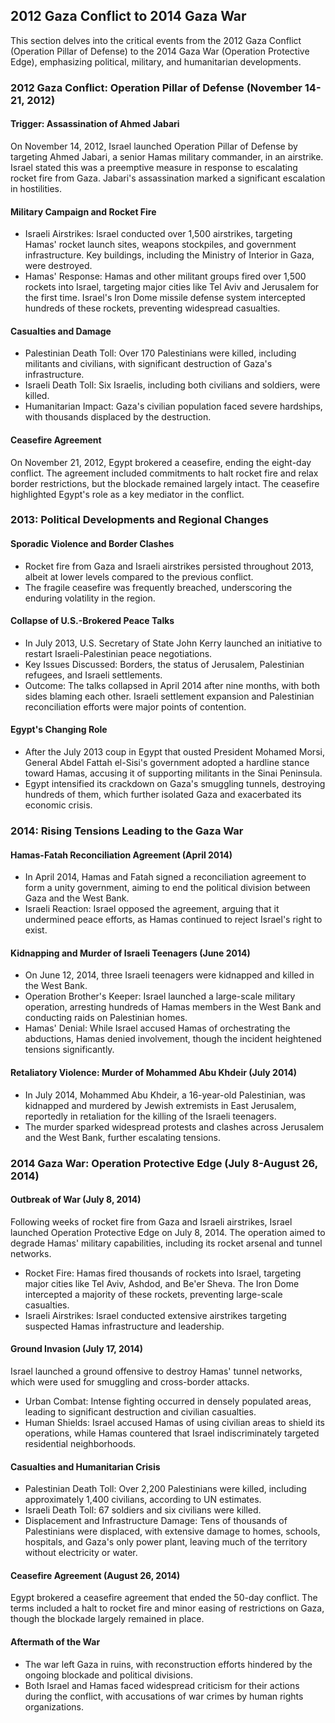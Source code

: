 ## 2012 Gaza Conflict to 2014 Gaza War
This section delves into the critical events from the 2012 Gaza Conflict (Operation Pillar of Defense) to the 2014 Gaza War (Operation Protective Edge), emphasizing political, military, and humanitarian developments.

### 2012 Gaza Conflict: Operation Pillar of Defense (November 14-21, 2012)

#### Trigger: Assassination of Ahmed Jabari

On November 14, 2012, Israel launched Operation Pillar of Defense by targeting Ahmed Jabari, a senior Hamas military commander, in an airstrike. Israel stated this was a preemptive measure in response to escalating rocket fire from Gaza. Jabari's assassination marked a significant escalation in hostilities.

#### Military Campaign and Rocket Fire

-   Israeli Airstrikes: Israel conducted over 1,500 airstrikes, targeting Hamas' rocket launch sites, weapons stockpiles, and government infrastructure. Key buildings, including the Ministry of Interior in Gaza, were destroyed.
-   Hamas' Response: Hamas and other militant groups fired over 1,500 rockets into Israel, targeting major cities like Tel Aviv and Jerusalem for the first time. Israel's Iron Dome missile defense system intercepted hundreds of these rockets, preventing widespread casualties.

#### Casualties and Damage

-   Palestinian Death Toll: Over 170 Palestinians were killed, including militants and civilians, with significant destruction of Gaza's infrastructure.
-   Israeli Death Toll: Six Israelis, including both civilians and soldiers, were killed.
-   Humanitarian Impact: Gaza's civilian population faced severe hardships, with thousands displaced by the destruction.

#### Ceasefire Agreement

On November 21, 2012, Egypt brokered a ceasefire, ending the eight-day conflict. The agreement included commitments to halt rocket fire and relax border restrictions, but the blockade remained largely intact. The ceasefire highlighted Egypt's role as a key mediator in the conflict.

### 2013: Political Developments and Regional Changes

#### Sporadic Violence and Border Clashes

-   Rocket fire from Gaza and Israeli airstrikes persisted throughout 2013, albeit at lower levels compared to the previous conflict.
-   The fragile ceasefire was frequently breached, underscoring the enduring volatility in the region.

#### Collapse of U.S.-Brokered Peace Talks

-   In July 2013, U.S. Secretary of State John Kerry launched an initiative to restart Israeli-Palestinian peace negotiations.
-   Key Issues Discussed: Borders, the status of Jerusalem, Palestinian refugees, and Israeli settlements.
-   Outcome: The talks collapsed in April 2014 after nine months, with both sides blaming each other. Israeli settlement expansion and Palestinian reconciliation efforts were major points of contention.

#### Egypt's Changing Role

-   After the July 2013 coup in Egypt that ousted President Mohamed Morsi, General Abdel Fattah el-Sisi's government adopted a hardline stance toward Hamas, accusing it of supporting militants in the Sinai Peninsula.
-   Egypt intensified its crackdown on Gaza's smuggling tunnels, destroying hundreds of them, which further isolated Gaza and exacerbated its economic crisis.

### 2014: Rising Tensions Leading to the Gaza War

#### Hamas-Fatah Reconciliation Agreement (April 2014)

-   In April 2014, Hamas and Fatah signed a reconciliation agreement to form a unity government, aiming to end the political division between Gaza and the West Bank.
-   Israeli Reaction: Israel opposed the agreement, arguing that it undermined peace efforts, as Hamas continued to reject Israel's right to exist.

#### Kidnapping and Murder of Israeli Teenagers (June 2014)

-   On June 12, 2014, three Israeli teenagers were kidnapped and killed in the West Bank.
-   Operation Brother's Keeper: Israel launched a large-scale military operation, arresting hundreds of Hamas members in the West Bank and conducting raids on Palestinian homes.
-   Hamas' Denial: While Israel accused Hamas of orchestrating the abductions, Hamas denied involvement, though the incident heightened tensions significantly.

#### Retaliatory Violence: Murder of Mohammed Abu Khdeir (July 2014)

-   In July 2014, Mohammed Abu Khdeir, a 16-year-old Palestinian, was kidnapped and murdered by Jewish extremists in East Jerusalem, reportedly in retaliation for the killing of the Israeli teenagers.
-   The murder sparked widespread protests and clashes across Jerusalem and the West Bank, further escalating tensions.

### 2014 Gaza War: Operation Protective Edge (July 8-August 26, 2014)

#### Outbreak of War (July 8, 2014)

Following weeks of rocket fire from Gaza and Israeli airstrikes, Israel launched Operation Protective Edge on July 8, 2014. The operation aimed to degrade Hamas' military capabilities, including its rocket arsenal and tunnel networks.

-   Rocket Fire: Hamas fired thousands of rockets into Israel, targeting major cities like Tel Aviv, Ashdod, and Be'er Sheva. The Iron Dome intercepted a majority of these rockets, preventing large-scale casualties.
-   Israeli Airstrikes: Israel conducted extensive airstrikes targeting suspected Hamas infrastructure and leadership.

#### Ground Invasion (July 17, 2014)

Israel launched a ground offensive to destroy Hamas' tunnel networks, which were used for smuggling and cross-border attacks.

-   Urban Combat: Intense fighting occurred in densely populated areas, leading to significant destruction and civilian casualties.
-   Human Shields: Israel accused Hamas of using civilian areas to shield its operations, while Hamas countered that Israel indiscriminately targeted residential neighborhoods.

#### Casualties and Humanitarian Crisis

-   Palestinian Death Toll: Over 2,200 Palestinians were killed, including approximately 1,400 civilians, according to UN estimates.
-   Israeli Death Toll: 67 soldiers and six civilians were killed.
-   Displacement and Infrastructure Damage: Tens of thousands of Palestinians were displaced, with extensive damage to homes, schools, hospitals, and Gaza's only power plant, leaving much of the territory without electricity or water.

#### Ceasefire Agreement (August 26, 2014)

Egypt brokered a ceasefire agreement that ended the 50-day conflict. The terms included a halt to rocket fire and minor easing of restrictions on Gaza, though the blockade largely remained in place.

#### Aftermath of the War

-   The war left Gaza in ruins, with reconstruction efforts hindered by the ongoing blockade and political divisions.
-   Both Israel and Hamas faced widespread criticism for their actions during the conflict, with accusations of war crimes by human rights organizations.
